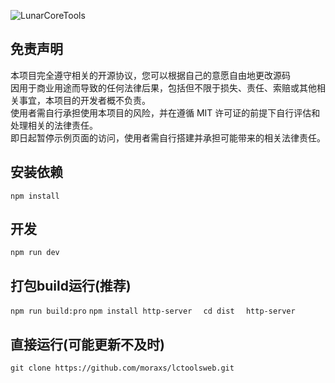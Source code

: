 ![LunarCoreTools](https://socialify.git.ci/lctoolsweb/LunarCoreTools/image?description=1&forks=1&issues=1&language=1&logo=https%3A%2F%2Fimg.morax.top%2Ffile%2F2578855f05450d5878252.png&name=1&pulls=1&stargazers=1&theme=Light)
## 免责声明
本项目完全遵守相关的开源协议，您可以根据自己的意愿自由地更改源码  
因用于商业用途而导致的任何法律后果，包括但不限于损失、责任、索赔或其他相关事宜，本项目的开发者概不负责。  
使用者需自行承担使用本项目的风险，并在遵循 MIT 许可证的前提下自行评估和处理相关的法律责任。  
即日起暂停示例页面的访问，使用者需自行搭建并承担可能带来的相关法律责任。  

## 安装依赖
`
npm install
`

## 开发
`
npm run dev
`

## 打包build运行(推荐)
`
npm run build:pro
`
`
npm install http-server  
`
`
cd dist  
`
`
http-server
`
## 直接运行(可能更新不及时)

`
git clone https://github.com/moraxs/lctoolsweb.git
`

